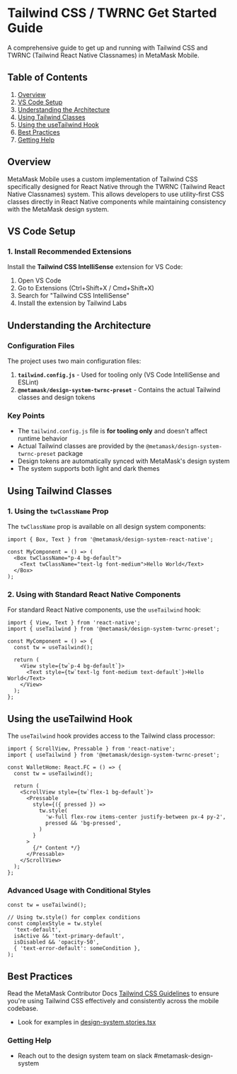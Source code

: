 # Tailwind CSS / TWRNC Get Started Guide

A comprehensive guide to get up and running with Tailwind CSS and TWRNC (Tailwind React Native Classnames) in MetaMask Mobile.

## Table of Contents

1. [Overview](#overview)
2. [VS Code Setup](#vs-code-setup)
3. [Understanding the Architecture](#understanding-the-architecture)
4. [Using Tailwind Classes](#using-tailwind-classes)
5. [Using the useTailwind Hook](#using-the-usetailwind-hook)
6. [Best Practices](#best-practices)
7. [Getting Help](#getting-help)

## Overview

MetaMask Mobile uses a custom implementation of Tailwind CSS specifically designed for React Native through the TWRNC (Tailwind React Native Classnames) system. This allows developers to use utility-first CSS classes directly in React Native components while maintaining consistency with the MetaMask design system.

## VS Code Setup

### 1. Install Recommended Extensions

Install the **Tailwind CSS IntelliSense** extension for VS Code:

1. Open VS Code
2. Go to Extensions (Ctrl+Shift+X / Cmd+Shift+X)
3. Search for "Tailwind CSS IntelliSense"
4. Install the extension by Tailwind Labs

## Understanding the Architecture

### Configuration Files

The project uses two main configuration files:

1. **`tailwind.config.js`** - Used for tooling only (VS Code IntelliSense and ESLint)
2. **`@metamask/design-system-twrnc-preset`** - Contains the actual Tailwind classes and design tokens

### Key Points

- The `tailwind.config.js` file is **for tooling only** and doesn't affect runtime behavior
- Actual Tailwind classes are provided by the `@metamask/design-system-twrnc-preset` package
- Design tokens are automatically synced with MetaMask's design system
- The system supports both light and dark themes

## Using Tailwind Classes

### 1. Using the `twClassName` Prop

The `twClassName` prop is available on all design system components:

```tsx
import { Box, Text } from '@metamask/design-system-react-native';

const MyComponent = () => (
  <Box twClassName="p-4 bg-default">
    <Text twClassName="text-lg font-medium">Hello World</Text>
  </Box>
);
```

### 2. Using with Standard React Native Components

For standard React Native components, use the `useTailwind` hook:

```tsx
import { View, Text } from 'react-native';
import { useTailwind } from '@metamask/design-system-twrnc-preset';

const MyComponent = () => {
  const tw = useTailwind();

  return (
    <View style={tw`p-4 bg-default`}>
      <Text style={tw`text-lg font-medium text-default`}>Hello World</Text>
    </View>
  );
};
```

## Using the useTailwind Hook

The `useTailwind` hook provides access to the Tailwind class processor:

```tsx
import { ScrollView, Pressable } from 'react-native';
import { useTailwind } from '@metamask/design-system-twrnc-preset';

const WalletHome: React.FC = () => {
  const tw = useTailwind();

  return (
    <ScrollView style={tw`flex-1 bg-default`}>
      <Pressable
        style={({ pressed }) =>
          tw.style(
            'w-full flex-row items-center justify-between px-4 py-2',
            pressed && 'bg-pressed',
          )
        }
      >
        {/* Content */}
      </Pressable>
    </ScrollView>
  );
};
```

### Advanced Usage with Conditional Styles

```tsx
const tw = useTailwind();

// Using tw.style() for complex conditions
const complexStyle = tw.style(
  'text-default',
  isActive && 'text-primary-default',
  isDisabled && 'opacity-50',
  { 'text-error-default': someCondition },
);
```

## Best Practices

Read the MetaMask Contributor Docs [Tailwind CSS Guidelines](https://github.com/MetaMask/contributor-docs/blob/main/docs/tailwind-css.md) to ensure you're using Tailwind CSS effectively and consistently across the mobile codebase.

- Look for examples in [design-system.stories.tsx](../app/component-library/components/design-system.stories.tsx)

### Getting Help

- Reach out to the design system team on slack #metamask-design-system
